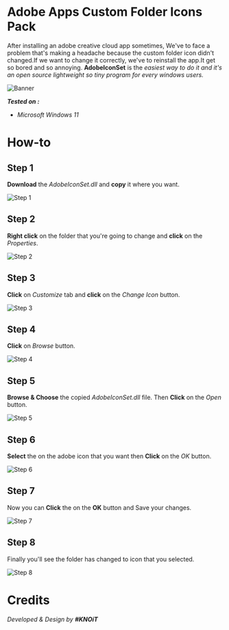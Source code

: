 # Adobe Apps Custom Folder Icons Pack
After installing an adobe creative cloud app sometimes, We've to face a problem that's making a headache because the custom folder icon didn't changed.If we want to change it correctly, we've to reinstall the app.It get so bored and so annoying. **AdobeIconSet** is the _easiest way to do it and it's an open source lightweight so tiny program for every windows users._

![Banner](https://github.com/skyprolk/AdobeIconSet/blob/main/AdobeIconSet/Banner.jpg)

**_Tested on :_**
- _Microsoft Windows 11_

# How-to
## **Step 1**
**Download** the _AdobeIconSet.dll_ and **copy** it where you want.

![Step 1](https://github.com/skyprolk/AdobeIconSet/blob/main/AdobeIconSet/Tutorial/Step%201.png)

## **Step 2**
**Right click** on the folder that you're going to change and **click** on the _Properties_.

![Step 2](https://github.com/skyprolk/AdobeIconSet/blob/main/AdobeIconSet/Tutorial/Step%202.png)

## **Step 3**
**Click** on _Customize_ tab and **click** on the _Change Icon_ button.

![Step 3](https://github.com/skyprolk/AdobeIconSet/blob/main/AdobeIconSet/Tutorial/Step%203.png)

## **Step 4**
**Click** on _Browse_ button.

![Step 4](https://github.com/skyprolk/AdobeIconSet/blob/main/AdobeIconSet/Tutorial/Step%204.png)

## **Step 5**
**Browse & Choose** the copied _AdobeIconSet.dll_ file. Then **Click** on the _Open_ button.

![Step 5](https://github.com/skyprolk/AdobeIconSet/blob/main/AdobeIconSet/Tutorial/Step%205.png)

## **Step 6**
**Select** the on the adobe icon that you want then **Click** on the _OK_ button.

![Step 6](https://github.com/skyprolk/AdobeIconSet/blob/main/AdobeIconSet/Tutorial/Step%206.png)

## **Step 7**
Now you can **Click** the on the **OK** button and Save your changes.

![Step 7](https://github.com/skyprolk/AdobeIconSet/blob/main/AdobeIconSet/Tutorial/Step%207.png)

## **Step 8**
Finally you'll see the folder has changed to icon that you selected.

![Step 8](https://github.com/skyprolk/AdobeIconSet/blob/main/AdobeIconSet/Tutorial/Step%207.png)

# Credits
_Developed & Design by **#KNOiT**_
